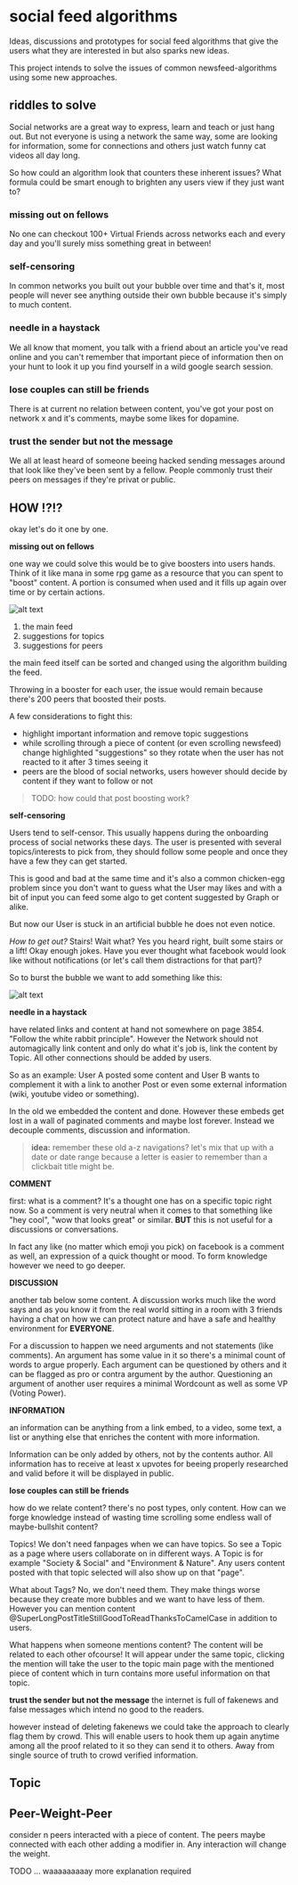# social feed algorithms

Ideas, discussions and prototypes for social feed algorithms that give the users what they are interested in but also sparks new ideas. 

This project intends to solve the issues of common newsfeed-algorithms using some new approaches.

## riddles to solve

Social networks are a great way to express, learn and teach or just hang out. But not everyone is using a network the same way, some are looking for information, some for connections and others just watch funny cat videos all day long.

So how could an algorithm look that counters these inherent issues? What formula could be smart enough to brighten any users view if they just want to?

### missing out on fellows

No one can checkout 100+ Virtual Friends across networks each and every day and you'll surely miss something great in between!

### self-censoring

In common networks you built out your bubble over time and that's it, most people will never see anything outside their own bubble because it's simply to much content.

### needle in a haystack

We all know that moment, you talk with a friend about an article you've read online and you can't remember that important piece of information then on your hunt to look it up you find yourself in a wild google search session.

### lose couples can still be friends

There is at current no relation between content, you've got your post on network x and it's comments, maybe some likes for dopamine.

### trust the sender but not the message

We all at least heard of someone beeing hacked sending messages around that look like they've been sent by a fellow. People commonly trust their peers on messages if they're privat or public.

## HOW !?!?

okay let's do it one by one.

**missing out on fellows**

one way we could solve this would be to give boosters into users hands. Think of it like mana in some rpg game as a resource that you can spent to "boost" content. A portion is consumed when used and it fills up again over time or by certain actions.

![alt text](https://github.com/appinteractive/Social-Feed-Algorithms/blob/master/twtr.png "highlight the important")

1. the main feed
2. suggestions for topics
3. suggestions for peers

the main feed itself can be sorted and changed using the algorithm building the feed. 

Throwing in a booster for each user, the issue would remain because there's 200 peers that boosted their posts.

A few considerations to fight this:

- highlight important information and remove topic suggestions
- while scrolling through a piece of content (or even scrolling newsfeed) change highlighted "suggestions" so they rotate when the user has not reacted to it after 3 times seeing it
- peers are the blood of social networks, users however should decide by content if they want to follow or not

> TODO: how could that post boosting work?

**self-censoring**

Users tend to self-censor. This usually happens during the onboarding process of social networks these days. The user is presented with several topics/interests to pick from, they should follow some people and once they have a few they can get started.

This is good and bad at the same time and it's also a common chicken-egg problem since you don't want to guess what the User may likes and with a bit of input you can feed some algo to get content suggested by Graph or alike.

But now our User is stuck in an artificial bubble he does not even notice.

*How to get out?* Stairs! Wait what? Yes you heard right, built some stairs or a lift! Okay enough jokes. Have you ever thought what facebook would look like without notifications (or let's call them distractions for that part)?

So to burst the bubble we want to add something like this:

![alt text](https://github.com/appinteractive/Social-Feed-Algorithms/blob/master/filters.png "burst bubbles")

**needle in a haystack**

have related links and content at hand not somewhere on page 3854. "Follow the white rabbit principle". However the Network should not automagically link content and only do what it's job is, link the content by Topic. All other connections should be added by users.

So as an example:
User A posted some content and User B wants to complement it with a link to another Post or even some external information (wiki, youtube video or something).

In the old we embedded the content and done. However these embeds get lost in a wall of paginated comments and maybe lost forever. Instead we decouple comments, discussion and information. 

> **idea:** remember these old a-z navigations? let's mix that up with a date or date range because a letter is easier to remember than a clickbait title might be.

**COMMENT**

first: what is a comment? It's a thought one has on a specific topic right now. So a comment is very neutral when it comes to that something like "hey cool", "wow that looks great" or similar.
**BUT** this is not useful for a discussions or conversations.

In fact any like (no matter which emoji you pick) on facebook is a comment as well, an expression of a quick thought or mood. To form knowledge however we need to go deeper.

**DISCUSSION**

another tab below some content. A discussion works much like the word says and as you know it from the real world sitting in a room with 3 friends having a chat on how we can protect nature and have a safe and healthy environment for **EVERYONE**.

For a discussion to happen we need arguments and not statements (like comments). An argument has some value in it so there's a minimal count of words to argue properly. Each argument can be questioned by others and it can be flagged as pro or contra argument by the author. Questioning an argument of another user requires a minimal Wordcount as well as some VP (Voting Power).

**INFORMATION**

an information can be anything from a link embed, to a video, some text, a list or anything else that enriches the content with more information.

Information can be only added by others, not by the contents author. All information has to receive at least x upvotes for beeing properly researched and valid before it will be displayed in public.

**lose couples can still be friends**

how do we relate content? there's no post types, only content. How can we forge knowledge instead of wasting time scrolling some endless wall of maybe-bullshit content?

Topics! We don't need fanpages when we can have topics. So see a Topic as a page where users collaborate on in different ways. A Topic is for example "Society & Social" and "Environment & Nature". Any users content posted with that topic selected will also show up on that "page".

What about Tags? No, we don't need them. They make things worse because they create more bubbles and we want to have less of them. However you can mention content @SuperLongPostTitleStillGoodToReadThanksToCamelCase in addition to users. 

What happens when someone mentions content? The content will be related to each other ofcourse! It will appear under the same topic, clicking the mention will take the user to the topic main page with the mentioned piece of content which in turn contains more useful information on that topic.

**trust the sender but not the message**
the internet is full of fakenews and false messages which intend no good to the readers.

however instead of deleting fakenews we could take the approach to clearly flag them by crowd. This will enable users to hook them up again anytime among all the proof related to it so they can send it to others. Away from single source of truth to crowd verified information.

## Topic

## Peer-Weight-Peer

consider n peers interacted with a piece of content. The peers maybe connected with each other adding a modifier in. Any interaction will change the weight.

TODO ... waaaaaaaaay more explanation required


